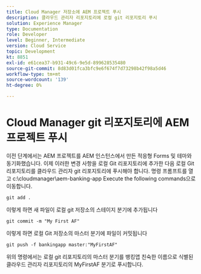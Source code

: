 ```yaml
---
title: Cloud Manager 저장소에 AEM 프로젝트 푸시
description: 클라우드 관리자 리포지토리에 로컬 git 리포지토리 푸시
solution: Experience Manager
type: Documentation
role: Developer
level: Beginner, Intermediate
version: Cloud Service
topic: Development
kt: 8851
exl-id: e61cea37-b931-49c6-9e5d-899628535480
source-git-commit: 8d83d01fca3bfc9e6f674f7d73298b42f98a5d46
workflow-type: tm+mt
source-wordcount: '139'
ht-degree: 0%

---
```


# Cloud Manager git 리포지토리에 AEM 프로젝트 푸시

이전 단계에서는 AEM 프로젝트를 AEM 인스턴스에서 만든 적응형 Forms 및 테마와 동기화했습니다.
이제 이러한 변경 사항을 로컬 Git 리포지토리에 추가한 다음 로컬 Git 리포지토리를 클라우드 관리자 git 리포지토리에 푸시해야 합니다.
명령 프롬프트를 열고 c:\cloudmanager\aem-banking-app Execute the following commands으로 이동합니다.

```
git add .
```

이렇게 하면 새 파일이 로컬 git 저장소의 스테이지 분기에 추가됩니다

```
git commit -m "My First AF"
```

이렇게 하면 로컬 Git 저장소의 마스터 분기에 파일이 커밋됩니다

```
git push -f bankingapp master:"MyFirstAF"
```

위의 명령에서는 로컬 git 리포지토리의 마스터 분기를 뱅킹앱 친숙한 이름으로 식별된 클라우드 관리자 리포지토리의 MyFirstAF 분기로 푸시합니다.
